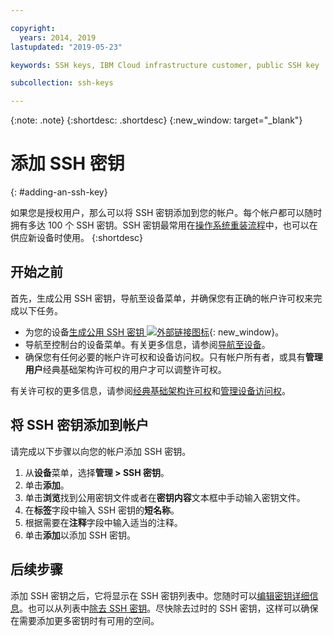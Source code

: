 ```yaml
---

copyright:
  years: 2014, 2019
lastupdated: "2019-05-23"

keywords: SSH keys, IBM Cloud infrastructure customer, public SSH key

subcollection: ssh-keys

---
```


{:note: .note}
{:shortdesc: .shortdesc}
{:new_window: target="_blank"}

# 添加 SSH 密钥
{: #adding-an-ssh-key}

如果您是授权用户，那么可以将 SSH 密钥添加到您的帐户。每个帐户都可以随时拥有多达 100 个 SSH 密钥。SSH 密钥最常用在[操作系统重装流程](/docs/software?topic=software-reloading-the-os#reloading-the-os)中，也可以在供应新设备时使用。
{:shortdesc}

## 开始之前
首先，生成公用 SSH 密钥，导航至设备菜单，并确保您有正确的帐户许可权来完成以下任务。

* 为您的设备[生成公用 SSH 密钥 ![外部链接图标](../../icons/launch-glyph.svg "外部链接图标")](https://help.github.com/articles/generating-ssh-keys){: new_window}。
* 导航至控制台的设备菜单。有关更多信息，请参阅[导航至设备](/docs/infrastructure/ssh-keys?topic=virtual-servers-navigating-devices)。
* 确保您有任何必要的帐户许可权和设备访问权。只有帐户所有者，或具有**管理用户**经典基础架构许可权的用户才可以调整许可权。

有关许可权的更多信息，请参阅[经典基础架构许可权](/docs/iam?topic=iam-infrapermission#infrapermission)和[管理设备访问权](/docs/vsi?topic=virtual-servers-managing-device-access)。

## 将 SSH 密钥添加到帐户
请完成以下步骤以向您的帐户添加 SSH 密钥。

1. 从**设备**菜单，选择**管理 > SSH 密钥**。
2. 单击**添加**。
3. 单击**浏览**找到公用密钥文件或者在**密钥内容**文本框中手动输入密钥文件。
4. 在**标签**字段中输入 SSH 密钥的**短名称**。
5. 根据需要在**注释**字段中输入适当的注释。
6. 单击**添加**以添加 SSH 密钥。 

## 后续步骤

添加 SSH 密钥之后，它将显示在 SSH 密钥列表中。您随时可以[编辑密钥详细信息](/docs/infrastructure/ssh-keys?topic=ssh-keys-editing-details-for-an-ssh-key#editing-details-for-an-ssh-key)。也可以从列表中[除去 SSH 密钥](/docs/infrastructure/ssh-keys?topic=ssh-keys-removing-an-ssh-key#removing-an-ssh-key)。尽快除去过时的 SSH 密钥，这样可以确保在需要添加更多密钥时有可用的空间。
